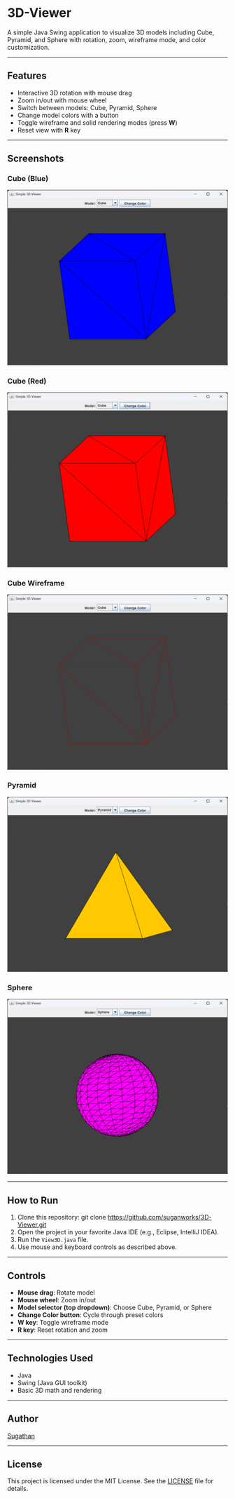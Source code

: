 # 3D-Viewer

A simple Java Swing application to visualize 3D models including Cube, Pyramid, and Sphere with rotation, zoom, wireframe mode, and color customization.

---

## Features

- Interactive 3D rotation with mouse drag
- Zoom in/out with mouse wheel
- Switch between models: Cube, Pyramid, Sphere
- Change model colors with a button
- Toggle wireframe and solid rendering modes (press **W**)
- Reset view with **R** key

---

## Screenshots

### Cube (Blue)
![Cube Blue](images/cube-blue.png)

### Cube (Red)
![Cube Red](images/cube-red.png)

### Cube Wireframe
![Cube Wireframe](images/cube-wireframe.png)

### Pyramid
![Pyramid](images/pyramid.png)

### Sphere
![Sphere](images/sphere.png)

---

## How to Run

1. Clone this repository:
git clone https://github.com/suganworks/3D-Viewer.git
2. Open the project in your favorite Java IDE (e.g., Eclipse, IntelliJ IDEA).
3. Run the `View3D.java` file.
4. Use mouse and keyboard controls as described above.

---

## Controls

- **Mouse drag**: Rotate model  
- **Mouse wheel**: Zoom in/out  
- **Model selector (top dropdown)**: Choose Cube, Pyramid, or Sphere  
- **Change Color button**: Cycle through preset colors  
- **W key**: Toggle wireframe mode  
- **R key**: Reset rotation and zoom

---

## Technologies Used

- Java
- Swing (Java GUI toolkit)
- Basic 3D math and rendering

---

## Author

[Sugathan](https://github.com/suganworks)

---

## License

This project is licensed under the MIT License. See the [LICENSE](https://github.com/suganworks/3D-Viewer?tab=MIT-1-ov-file#) file for details.
